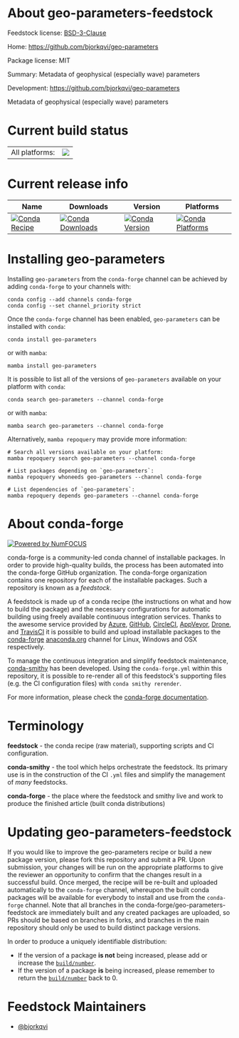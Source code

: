 About geo-parameters-feedstock
==============================

Feedstock license: [BSD-3-Clause](https://github.com/conda-forge/geo-parameters-feedstock/blob/main/LICENSE.txt)

Home: https://github.com/bjorkqvi/geo-parameters

Package license: MIT

Summary: Metadata of geophysical (especially wave) parameters

Development: https://github.com/bjorkqvi/geo-parameters

Metadata of geophysical (especially wave) parameters

Current build status
====================


<table><tr><td>All platforms:</td>
    <td>
      <a href="https://dev.azure.com/conda-forge/feedstock-builds/_build/latest?definitionId=22137&branchName=main">
        <img src="https://dev.azure.com/conda-forge/feedstock-builds/_apis/build/status/geo-parameters-feedstock?branchName=main">
      </a>
    </td>
  </tr>
</table>

Current release info
====================

| Name | Downloads | Version | Platforms |
| --- | --- | --- | --- |
| [![Conda Recipe](https://img.shields.io/badge/recipe-geo--parameters-green.svg)](https://anaconda.org/conda-forge/geo-parameters) | [![Conda Downloads](https://img.shields.io/conda/dn/conda-forge/geo-parameters.svg)](https://anaconda.org/conda-forge/geo-parameters) | [![Conda Version](https://img.shields.io/conda/vn/conda-forge/geo-parameters.svg)](https://anaconda.org/conda-forge/geo-parameters) | [![Conda Platforms](https://img.shields.io/conda/pn/conda-forge/geo-parameters.svg)](https://anaconda.org/conda-forge/geo-parameters) |

Installing geo-parameters
=========================

Installing `geo-parameters` from the `conda-forge` channel can be achieved by adding `conda-forge` to your channels with:

```
conda config --add channels conda-forge
conda config --set channel_priority strict
```

Once the `conda-forge` channel has been enabled, `geo-parameters` can be installed with `conda`:

```
conda install geo-parameters
```

or with `mamba`:

```
mamba install geo-parameters
```

It is possible to list all of the versions of `geo-parameters` available on your platform with `conda`:

```
conda search geo-parameters --channel conda-forge
```

or with `mamba`:

```
mamba search geo-parameters --channel conda-forge
```

Alternatively, `mamba repoquery` may provide more information:

```
# Search all versions available on your platform:
mamba repoquery search geo-parameters --channel conda-forge

# List packages depending on `geo-parameters`:
mamba repoquery whoneeds geo-parameters --channel conda-forge

# List dependencies of `geo-parameters`:
mamba repoquery depends geo-parameters --channel conda-forge
```


About conda-forge
=================

[![Powered by
NumFOCUS](https://img.shields.io/badge/powered%20by-NumFOCUS-orange.svg?style=flat&colorA=E1523D&colorB=007D8A)](https://numfocus.org)

conda-forge is a community-led conda channel of installable packages.
In order to provide high-quality builds, the process has been automated into the
conda-forge GitHub organization. The conda-forge organization contains one repository
for each of the installable packages. Such a repository is known as a *feedstock*.

A feedstock is made up of a conda recipe (the instructions on what and how to build
the package) and the necessary configurations for automatic building using freely
available continuous integration services. Thanks to the awesome service provided by
[Azure](https://azure.microsoft.com/en-us/services/devops/), [GitHub](https://github.com/),
[CircleCI](https://circleci.com/), [AppVeyor](https://www.appveyor.com/),
[Drone](https://cloud.drone.io/welcome), and [TravisCI](https://travis-ci.com/)
it is possible to build and upload installable packages to the
[conda-forge](https://anaconda.org/conda-forge) [anaconda.org](https://anaconda.org/)
channel for Linux, Windows and OSX respectively.

To manage the continuous integration and simplify feedstock maintenance,
[conda-smithy](https://github.com/conda-forge/conda-smithy) has been developed.
Using the ``conda-forge.yml`` within this repository, it is possible to re-render all of
this feedstock's supporting files (e.g. the CI configuration files) with ``conda smithy rerender``.

For more information, please check the [conda-forge documentation](https://conda-forge.org/docs/).

Terminology
===========

**feedstock** - the conda recipe (raw material), supporting scripts and CI configuration.

**conda-smithy** - the tool which helps orchestrate the feedstock.
                   Its primary use is in the construction of the CI ``.yml`` files
                   and simplify the management of *many* feedstocks.

**conda-forge** - the place where the feedstock and smithy live and work to
                  produce the finished article (built conda distributions)


Updating geo-parameters-feedstock
=================================

If you would like to improve the geo-parameters recipe or build a new
package version, please fork this repository and submit a PR. Upon submission,
your changes will be run on the appropriate platforms to give the reviewer an
opportunity to confirm that the changes result in a successful build. Once
merged, the recipe will be re-built and uploaded automatically to the
`conda-forge` channel, whereupon the built conda packages will be available for
everybody to install and use from the `conda-forge` channel.
Note that all branches in the conda-forge/geo-parameters-feedstock are
immediately built and any created packages are uploaded, so PRs should be based
on branches in forks, and branches in the main repository should only be used to
build distinct package versions.

In order to produce a uniquely identifiable distribution:
 * If the version of a package **is not** being increased, please add or increase
   the [``build/number``](https://docs.conda.io/projects/conda-build/en/latest/resources/define-metadata.html#build-number-and-string).
 * If the version of a package **is** being increased, please remember to return
   the [``build/number``](https://docs.conda.io/projects/conda-build/en/latest/resources/define-metadata.html#build-number-and-string)
   back to 0.

Feedstock Maintainers
=====================

* [@bjorkqvi](https://github.com/bjorkqvi/)


